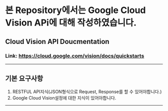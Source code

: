 # 본 Repository에서는 Google Cloud Vision APi에 대해 작성하였습니다.
## Cloud Vision API Doucmentation
### Link: https://cloud.google.com/vision/docs/quickstarts
___
## 기본 요구사항
1. RESTFUL API지식(JSON형식으로 Request, Response를 할 수 있어야합니다.)
2. Google Cloud Vision설정에 대한 지식이 있어야합니다.
___
